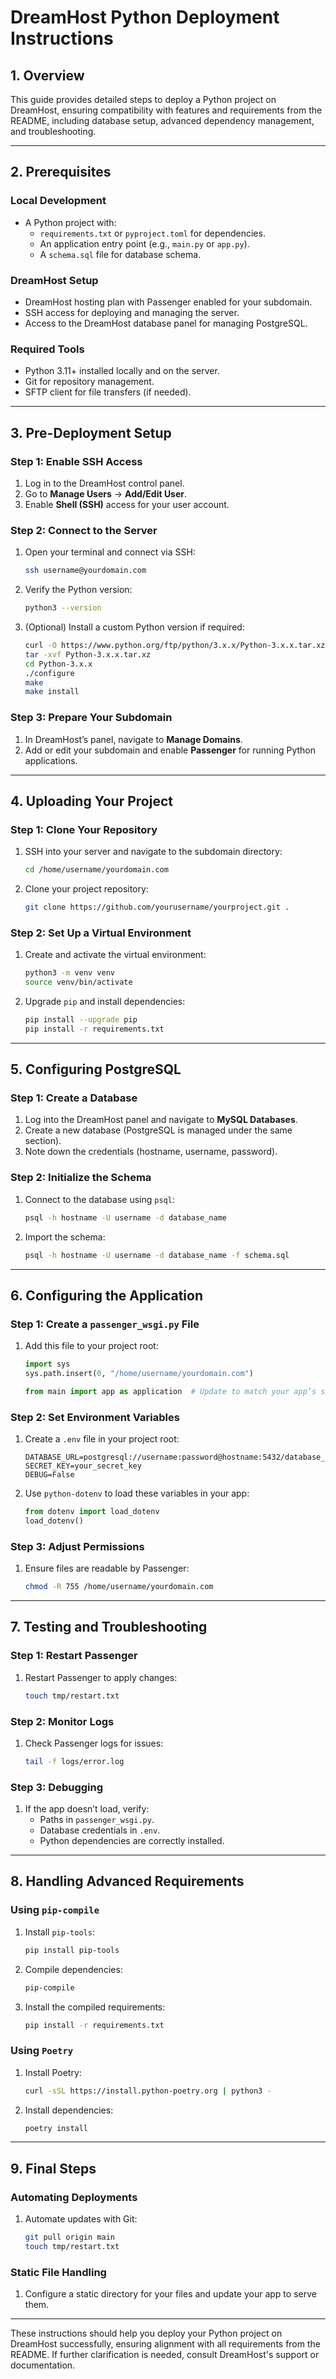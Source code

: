 
# DreamHost Python Deployment Instructions

## 1. Overview
This guide provides detailed steps to deploy a Python project on DreamHost, ensuring compatibility with features and requirements from the README, including database setup, advanced dependency management, and troubleshooting.

---

## 2. Prerequisites

### Local Development
- A Python project with:
  - `requirements.txt` or `pyproject.toml` for dependencies.
  - An application entry point (e.g., `main.py` or `app.py`).
  - A `schema.sql` file for database schema.

### DreamHost Setup
- DreamHost hosting plan with Passenger enabled for your subdomain.
- SSH access for deploying and managing the server.
- Access to the DreamHost database panel for managing PostgreSQL.

### Required Tools
- Python 3.11+ installed locally and on the server.
- Git for repository management.
- SFTP client for file transfers (if needed).

---

## 3. Pre-Deployment Setup

### Step 1: Enable SSH Access
1. Log in to the DreamHost control panel.
2. Go to **Manage Users** → **Add/Edit User**.
3. Enable **Shell (SSH)** access for your user account.

### Step 2: Connect to the Server
1. Open your terminal and connect via SSH:
   ```bash
   ssh username@yourdomain.com
   ```
2. Verify the Python version:
   ```bash
   python3 --version
   ```
3. (Optional) Install a custom Python version if required:
   ```bash
   curl -O https://www.python.org/ftp/python/3.x.x/Python-3.x.x.tar.xz
   tar -xvf Python-3.x.x.tar.xz
   cd Python-3.x.x
   ./configure
   make
   make install
   ```

### Step 3: Prepare Your Subdomain
1. In DreamHost’s panel, navigate to **Manage Domains**.
2. Add or edit your subdomain and enable **Passenger** for running Python applications.

---

## 4. Uploading Your Project

### Step 1: Clone Your Repository
1. SSH into your server and navigate to the subdomain directory:
   ```bash
   cd /home/username/yourdomain.com
   ```
2. Clone your project repository:
   ```bash
   git clone https://github.com/yourusername/yourproject.git .
   ```

### Step 2: Set Up a Virtual Environment
1. Create and activate the virtual environment:
   ```bash
   python3 -m venv venv
   source venv/bin/activate
   ```
2. Upgrade `pip` and install dependencies:
   ```bash
   pip install --upgrade pip
   pip install -r requirements.txt
   ```

---

## 5. Configuring PostgreSQL

### Step 1: Create a Database
1. Log into the DreamHost panel and navigate to **MySQL Databases**.
2. Create a new database (PostgreSQL is managed under the same section).
3. Note down the credentials (hostname, username, password).

### Step 2: Initialize the Schema
1. Connect to the database using `psql`:
   ```bash
   psql -h hostname -U username -d database_name
   ```
2. Import the schema:
   ```bash
   psql -h hostname -U username -d database_name -f schema.sql
   ```

---

## 6. Configuring the Application

### Step 1: Create a `passenger_wsgi.py` File
1. Add this file to your project root:
   ```python
   import sys
   sys.path.insert(0, "/home/username/yourdomain.com")

   from main import app as application  # Update to match your app’s structure
   ```

### Step 2: Set Environment Variables
1. Create a `.env` file in your project root:
   ```properties
   DATABASE_URL=postgresql://username:password@hostname:5432/database_name
   SECRET_KEY=your_secret_key
   DEBUG=False
   ```
2. Use `python-dotenv` to load these variables in your app:
   ```python
   from dotenv import load_dotenv
   load_dotenv()
   ```

### Step 3: Adjust Permissions
1. Ensure files are readable by Passenger:
   ```bash
   chmod -R 755 /home/username/yourdomain.com
   ```

---

## 7. Testing and Troubleshooting

### Step 1: Restart Passenger
1. Restart Passenger to apply changes:
   ```bash
   touch tmp/restart.txt
   ```

### Step 2: Monitor Logs
1. Check Passenger logs for issues:
   ```bash
   tail -f logs/error.log
   ```

### Step 3: Debugging
1. If the app doesn’t load, verify:
   - Paths in `passenger_wsgi.py`.
   - Database credentials in `.env`.
   - Python dependencies are correctly installed.

---

## 8. Handling Advanced Requirements

### Using `pip-compile`
1. Install `pip-tools`:
   ```bash
   pip install pip-tools
   ```
2. Compile dependencies:
   ```bash
   pip-compile
   ```
3. Install the compiled requirements:
   ```bash
   pip install -r requirements.txt
   ```

### Using `Poetry`
1. Install Poetry:
   ```bash
   curl -sSL https://install.python-poetry.org | python3 -
   ```
2. Install dependencies:
   ```bash
   poetry install
   ```

---

## 9. Final Steps

### Automating Deployments
1. Automate updates with Git:
   ```bash
   git pull origin main
   touch tmp/restart.txt
   ```

### Static File Handling
1. Configure a static directory for your files and update your app to serve them.

---

These instructions should help you deploy your Python project on DreamHost successfully, ensuring alignment with all requirements from the README. If further clarification is needed, consult DreamHost's support or documentation.
